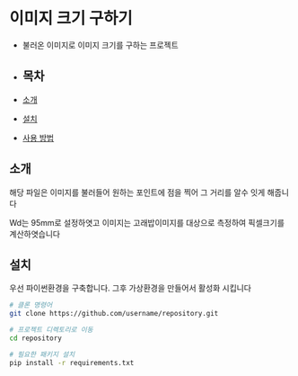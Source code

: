 # 이미지 크기 구하기
- 불러온 이미지로 이미지 크기를 구하는 프로젝트



- ## 목차

- [소개](#소개)
- [설치](#설치)
- [사용 방법](#사용-방법)

## 소개

해당 파일은 이미지를 불러들어 원하는 포인트에 점을 찍어 그 거리를 알수 잇게 해줍니다 

 Wd는 95mm로 설정하엿고
 이미지는 고래밥이미지를 대상으로 측정하여 픽셀크기를 계산하엿습니다
## 설치

우선 파이썬환경을 구축합니다. 그후 가상환경을 만들어서 활성화 시킵니다

```bash
# 클론 명령어
git clone https://github.com/username/repository.git

# 프로젝트 디렉토리로 이동
cd repository

# 필요한 패키지 설치
pip install -r requirements.txt
